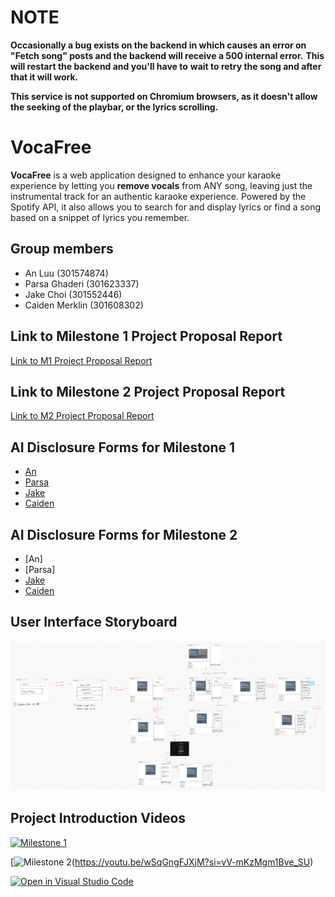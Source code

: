 # **NOTE**
**Occasionally a bug exists on the backend in which causes an error on "Fetch song" posts and the backend will receive a 500 internal error.** **This will restart the backend and you'll have to** **wait to retry the song and after that it will work.**

**This service is not supported on Chromium browsers, as it doesn't allow the seeking of the playbar, or the lyrics scrolling.**

# VocaFree
**VocaFree** is a web application designed to enhance your karaoke experience by letting you **remove vocals** from ANY song, leaving just the instrumental track for an authentic karaoke experience. Powered by the Spotify API, it also allows you to search for and display lyrics or find a song based on a snippet of lyrics you remember. 

## Group members
- An Luu (301574874)
- Parsa Ghaderi (301623337)
- Jake Choi (301552446)
- Caiden Merklin (301608302)

## Link to Milestone 1 Project Proposal Report
[Link to M1 Project Proposal Report](docs/proposal/CMPT_276_Milestone_1_Group_07_Hills_Proposal_Report.pdf)

## Link to Milestone 2 Project Proposal Report
[Link to M2 Project Proposal Report]()

## AI Disclosure Forms for Milestone 1
- [An](docs/ai_disclosure_forms/M1/M1_AI_Declaration_An_Luu_301574874.pdf)
- [Parsa](docs/ai_disclosure_forms/M1/M1_AI_Declaration_MohamadParsa_Ghaderi_301623337.pdf)
- [Jake](docs/ai_disclosure_forms/M1/M1_AI_Declaration_Jake_Choi_301552446.pdf)
- [Caiden](docs/ai_disclosure_forms/M1/M1_AI_Declaration_Caiden_Merklin_301608302.pdf)

## AI Disclosure Forms for Milestone 2
- [An]
- [Parsa]
- [Jake](docs/ai_disclosure_forms/M2/M2_AI_Declaration_Jake_Choi_301552446.pdf)
- [Caiden](docs/ai_disclosure_forms/M2/M2_AI_Declaration_Caiden_Merklin_301608302.pdf)

## User Interface Storyboard
![Storyboard](docs/design/UI_storyboard.jpg)

## Project Introduction Videos
[![Milestone 1](https://img.youtube.com/vi/jS0KM7zaAuA/maxresdefault.jpg)](https://youtu.be/jS0KM7zaAuA?si=MkmU113Aa3n2DU3X)

[![Milestone 2](https://img.youtube.com/vi/wSqGngFJXjM/maxresdefault.jpg)(https://youtu.be/wSqGngFJXjM?si=vV-mKzMgm1Bve_SU)

[![Open in Visual Studio Code](https://classroom.github.com/assets/open-in-vscode-2e0aaae1b6195c2367325f4f02e2d04e9abb55f0b24a779b69b11b9e10269abc.svg)](https://classroom.github.com/online_ide?assignment_repo_id=16375530&assignment_repo_type=AssignmentRepo)
